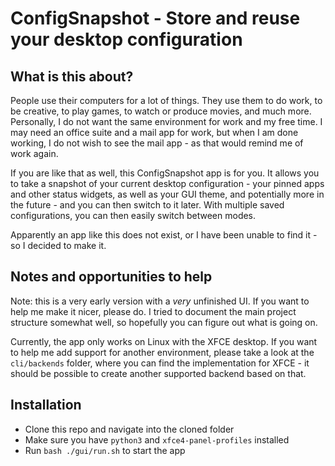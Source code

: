 # ConfigSnapshot - Store and reuse your desktop configuration
## What is this about?
People use their computers for a lot of things. They use them to do work, to be creative, to play games, to watch or produce movies, and much more.
Personally, I do not want the same environment for work and my free time. I may need an office suite and a mail app for work, but when I am done working, I do not wish to see the mail app - as that would remind me of work again.

If you are like that as well, this ConfigSnapshot app is for you. It allows you to take a snapshot of your current desktop configuration - your pinned apps and other status widgets, as well as your GUI theme, and potentially more in the future - and you can then switch to it later. With multiple saved configurations, you can then easily switch between modes.

Apparently an app like this does not exist, or I have been unable to find it - so I decided to make it.

## Notes and opportunities to help
Note: this is a very early version with a *very* unfinished UI. If you want to help me make it nicer, please do. I tried to document the main project structure somewhat well, so hopefully you can figure out what is going on.

Currently, the app only works on Linux with the XFCE desktop. If you want to help me add support for another environment, please take a look at the `cli/backends` folder, where you can find the implementation for XFCE - it should be possible to create another supported backend based on that.

## Installation
* Clone this repo and navigate into the cloned folder
* Make sure you have `python3` and `xfce4-panel-profiles` installed
* Run `bash ./gui/run.sh` to start the app
